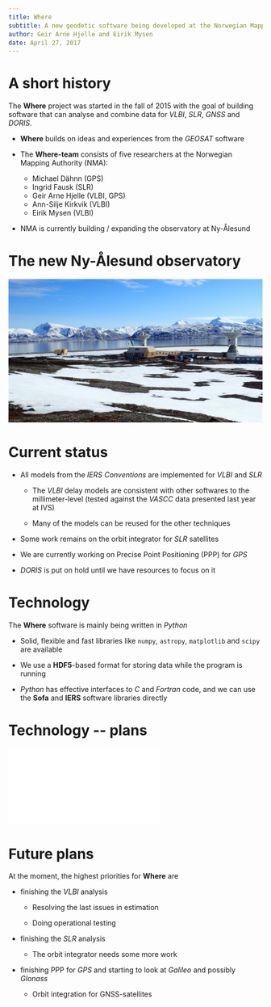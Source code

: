 ```yaml
---
title: Where
subtitle: A new geodetic software being developed at the Norwegian Mapping Authority
author: Geir Arne Hjelle and Eirik Mysen
date: April 27, 2017
---
```


# A short history

The **Where** project was started in the fall of 2015 with the goal of building
software that can analyse and combine data for _VLBI_, _SLR_, _GNSS_ and _DORIS_.

+ **Where** builds on ideas and experiences from the _GEOSAT_ software

+ The **Where-team** consists of five researchers at the Norwegian Mapping
  Authority (NMA):

    + Michael Dähnn (GPS)
    + Ingrid Fausk (SLR)
    + Geir Arne Hjelle (VLBI, GPS)
    + Ann-Silje Kirkvik (VLBI)
    + Eirik Mysen (VLBI)

+ NMA is currently building / expanding the observatory at Ny-Ålesund

# The new Ny-Ålesund observatory

![The twin telescopes will open next year, SLR to come later](nyal_antennas.jpg)

# Current status

+ All models from the _IERS Conventions_ are implemented for _VLBI_ and _SLR_

    + The _VLBI_ delay models are consistent with other softwares to the
      millimeter-level (tested against the _VASCC_ data presented last year at IVS)

    + Many of the models can be reused for the other techniques

+ Some work remains on the orbit integrator for _SLR_ satellites

+ We are currently working on Precise Point Positioning (PPP) for _GPS_

+ _DORIS_ is put on hold until we have resources to focus on it


# Technology

The **Where** software is mainly being written in _Python_

+ Solid, flexible and fast libraries like `numpy`, `astropy`, `matplotlib` and
  `scipy` are available

+ We use a **HDF5**-based format for storing data while the program is running

+ _Python_ has effective interfaces to _C_ and _Fortran_ code, and we can use
  the **Sofa** and **IERS** software libraries directly


# Technology -- plans

![The planned architecture](../../../monitor/figure/code_structure.pdf)


# Future plans

At the moment, the highest priorities for **Where** are

+ finishing the _VLBI_ analysis

    + Resolving the last issues in estimation

    + Doing operational testing

+ finishing the _SLR_ analysis

    + The orbit integrator needs some more work

+ finishing PPP for _GPS_ and starting to look at _Galileo_ and possibly
  _Glonass_

    + Orbit integration for GNSS-satellites
